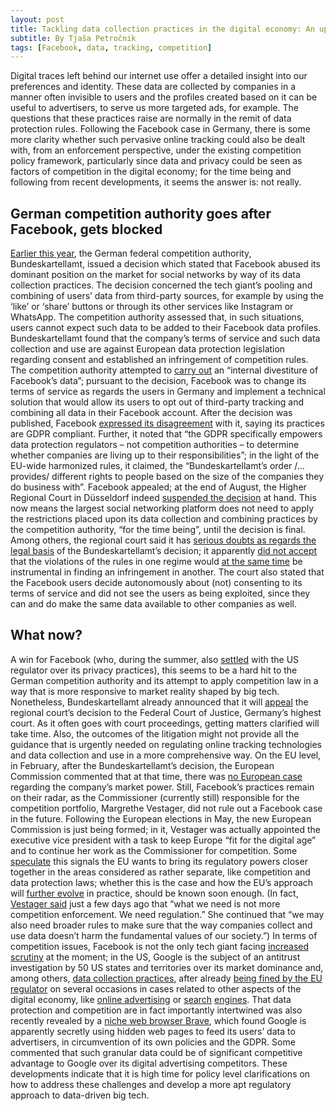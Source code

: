 ```yaml
---
layout: post
title: Tackling data collection practices in the digital economy: An update on the German case against Facebook 
subtitle: By Tjaša Petročnik 
tags: [Facebook, data, tracking, competition]
---
```

Digital traces left behind our internet use offer a detailed insight into our preferences and identity. These data are collected by companies in a manner often invisible to users and the profiles created based on it can be useful to advertisers, to serve us more targeted ads, for example. The questions that these practices raise are normally in the remit of data protection rules. Following the Facebook case in Germany, there is some more clarity whether such pervasive online tracking could also be dealt with, from an enforcement perspective, under the existing competition policy framework, particularly since data and privacy could be seen as factors of competition in the digital economy; for the time being and following from recent developments, it seems the answer is: not really.
## German competition authority goes after Facebook, gets blocked
[Earlier this year](https://globaldatajustice.org/2019-02-15-germany-competition-facebook/), the German federal competition authority, Bundeskartellamt, issued a decision which stated that Facebook abused its dominant position on the market for social networks by way of its data collection practices. The decision concerned the tech giant’s pooling and combining of users’ data from third-party sources, for example by using the ‘like’ or ‘share’ buttons or through its other services like Instagram or WhatsApp. The competition authority assessed that, in such situations, users cannot expect such data to be added to their Facebook data profiles. Bundeskartellamt found that the company’s terms of service and such data collection and use are against European data protection legislation regarding consent and established an infringement of competition rules. The competition authority attempted to [carry out](https://www.competitionpolicyinternational.com/germany-decision-of-facebook-proceeding-published/) an “internal divestiture of Facebook’s data”; pursuant to the decision, Facebook was to change its terms of service as regards the users in Germany and implement a technical solution that would allow its users to opt out of third-party tracking and combining all data in their Facebook account.
After the decision was published, Facebook [expressed its disagreement](https://newsroom.fb.com/news/2019/02/bundeskartellamt-order/) with it, saying its practices are GDPR compliant. Further, it noted that “the GDPR specifically empowers data protection regulators – not competition authorities – to determine whether companies are living up to their responsibilities”; in the light of the EU-wide harmonized rules, it claimed, the “Bundeskartellamt’s order /… provides/ different rights to people based on the size of the companies they do business with”. Facebook appealed; at the end of August, the Higher Regional Court in Düsseldorf indeed [suspended the decision](https://techcrunch.com/2019/08/26/facebook-succeeds-in-blocking-german-fcos-privacy-minded-order-against-combining-user-data) at hand. This now means the largest social networking platform does not need to apply the restrictions placed upon its data collection and combining practices by the competition authority, “for the time being”, until the decision is final.
Among others, the regional court said it has [serious doubts as regards the legal basis](https://www.competitionpolicyinternational.com/germany-cartel-office-to-take-facebook-case-to-high-court/) of the Bundeskartellamt’s decision; it apparently [did not accept](https://techcrunch.com/2019/08/26/facebook-succeeds-in-blocking-german-fcos-privacy-minded-order-against-combining-user-data/) that the violations of the rules in one regime would [at the same time](https://www.wsj.com/articles/facebook-wins-appeal-against-german-data-collection-ban-11566835967) be instrumental in finding an infringement in another. The court also stated that the Facebook users decide autonomously about (not) consenting to its terms of service and did not see the users as being exploited, since they can and do make the same data available to other companies as well.
## What now?
A win for Facebook (who, during the summer, also [settled](https://www.reuters.com/article/us-facebook-germany/german-court-suspends-cartel-order-restricting-facebooks-data-gathering-idUSKCN1VG1AJ) with the US regulator over its privacy practices), this seems to be a hard hit to the German competition authority and its attempt to apply competition law in a way that is more responsive to market reality shaped by big tech. Nonetheless, Bundeskartellamt already announced that it will [appeal](https://www.reuters.com/article/us-facebook-germany/german-cartel-office-to-take-facebook-case-to-high-court-idUSKCN1VG1AJ) the regional court’s decision to the Federal Court of Justice, Germany’s highest court. As it often goes with court proceedings, getting matters clarified will take time. Also, the outcomes of the litigation might not provide all the guidance that is urgently needed on regulating online tracking technologies and data collection and use in a more comprehensive way. 
On the EU level, in February, after the Bundeskartellamt’s decision, the European Commission commented that at that time, there was [no European case](https://www.reuters.com/article/us-eu-antitrust-facebook/eus-vestager-says-not-precluding-facebook-case-in-future-idUSKCN1Q828V) regarding the company’s market power. Still, Facebook’s practices remain on their radar, as the Commissioner (currently still) responsible for the competition portfolio, Margrethe Vestager, did not rule out a Facebook case in the future. Following the European elections in May, the new European Commission is just being formed; in it, Vestager was actually appointed the executive vice president with a task to keep Europe “fit for the digital age” and to continue her work as the Commissioner for competition. Some [speculate](https://www.politico.eu/article/european-commission-vice-president-digital-margrethe-vestager-competition/) this signals the EU wants to bring its regulatory powers closer together in the areas considered as rather separate, like competition and data protection laws; whether this is the case and how the EU’s approach will [further evolve](https://globaldatajustice.org/2019-02-15-germany-competition-facebook/) in practice, should be known soon enough. (In fact, [Vestager said](https://www.reuters.com/article/us-eu-antitrust-data-idUSKCN1VY1GU) just a few days ago that “what we need is not more competition enforcement. We need regulation.” She continued that “we may also need broader rules to make sure that the way companies collect and use data doesn’t harm the fundamental values of our society.”) 
In terms of competition issues, Facebook is not the only tech giant facing [increased scrutiny](https://www.theverge.com/2019/9/9/20857440/google-antitrust-investigation-attorneys-general-advertising-search) at the moment; in the US, Google is the subject of an antitrust investigation by 50 US states and territories over its market dominance and, among others, [data collection practices](https://www.bloomberg.com/news/articles/2019-09-10/google-hit-with-sweeping-demand-from-states-over-its-ad-business), after already [being fined by the EU regulator](https://www.theguardian.com/technology/2019/sep/09/google-antitrust-investigation-monopoly) on several occasions in cases related to other aspects of the digital economy, like [online advertising](https://europa.eu/rapid/press-release_IP-19-1770_en.htm) or [search](https://europa.eu/rapid/press-release_IP-18-4581_en.htm) [engines](https://europa.eu/rapid/press-release_IP-17-1784_en.htm). 
That data protection and competition are in fact importantly intertwined was also recently revealed by a [niche web browser Brave](https://www.ft.com/content/e3e1697e-ce57-11e9-99a4-b5ded7a7fe3f), which found Google is apparently secretly using hidden web pages to feed its users’ data to advertisers, in circumvention of its own policies and the GDPR. Some commented that such granular data could be of significant competitive advantage to Google over its digital advertising competitors. 
These developments indicate that it is high time for policy level clarifications on how to address these challenges and develop a more apt regulatory approach to data-driven big tech.
